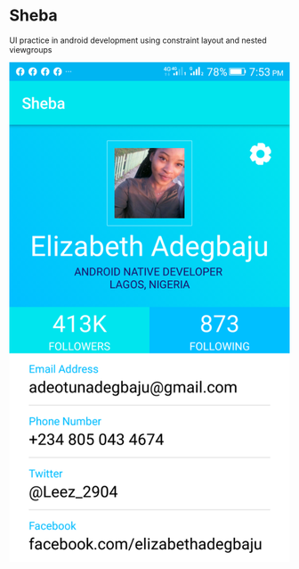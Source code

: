 # Sheba
UI practice in android development using constraint layout and nested viewgroups

![Screenshot 0](screenshots/Screenshot_20191203-195303.png)
